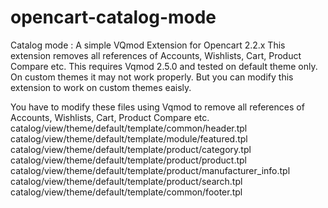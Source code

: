 # opencart-catalog-mode
Catalog mode : A simple VQmod Extension for Opencart 2.2.x
This extension removes all references of Accounts, Wishlists, Cart, Product Compare etc.
This requires Vqmod 2.5.0 and tested on default theme only. On custom themes it may not work properly.
But you can modify this extension to work on custom themes eaisly. 

You have to modify these files using Vqmod to remove all references of Accounts, Wishlists, Cart, Product Compare etc.
catalog/view/theme/default/template/common/header.tpl
catalog/view/theme/default/template/module/featured.tpl
catalog/view/theme/default/template/product/category.tpl
catalog/view/theme/default/template/product/product.tpl
catalog/view/theme/default/template/product/manufacturer_info.tpl
catalog/view/theme/default/template/product/search.tpl
catalog/view/theme/default/template/common/footer.tpl
